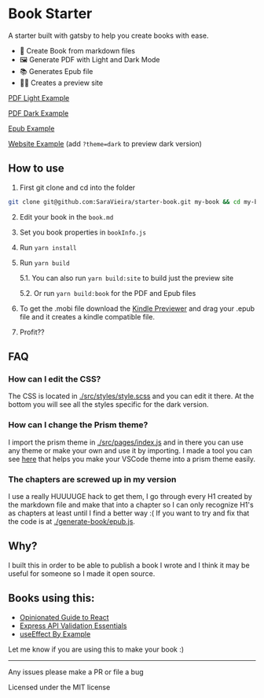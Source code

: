 # Book Starter

A starter built with gatsby to help you create books with ease.

- 📖 Create Book from markdown files
- 🖼 Generate PDF with Light and Dark Mode
- 📚 Generates Epub file
- 👩‍💻 Creates a preview site

[PDF Light Example](./book/book-light.pdf)

[PDF Dark Example](./book/book-dark.pdf)

[Epub Example](./book/book.epub)

[Website Example](https://wizardly-snyder-c98440.netlify.com/) (add `?theme=dark` to preview dark version)

## How to use

1. First git clone and cd into the folder

```bash
git clone git@github.com:SaraVieira/starter-book.git my-book && cd my-book
```

2. Edit your book in the `book.md`
3. Set you book properties in `bookInfo.js`
4. Run `yarn install`
5. Run `yarn build`

   5.1. You can also run `yarn build:site` to build just the preview site

   5.2. Or run `yarn build:book` for the PDF and Epub files

6. To get the .mobi file download the [Kindle Previewer](https://kdp.amazon.com/en_US/help/topic/G202131170) and drag your .epub file and it creates a kindle compatible file.
7. Profit??

## FAQ

### How can I edit the CSS?

The CSS is located in [./src/styles/style.scss](./src/styles/style.scss) and you can edit it there. At the bottom you will see all the styles specific for the dark version.

### How can I change the Prism theme?

I import the prism theme in [./src/pages/index.js](./src/pages/index.js) and in there you can use any theme or make your own and use it by importing. I made a tool you can see [here](http://prism.dotenv.dev/) that helps you make your VSCode theme into a prism theme easily.

### The chapters are screwed up in my version

I use a really HUUUUGE hack to get them, I go through every H1 created by the markdown file and make that into a chapter so I can only recognize H1's as chapters at least until I find a better way :(
If you want to try and fix that the code is at [./generate-book/epub.js](./generate-book/epub.js).

## Why?

I built this in order to be able to publish a book I wrote and I think it may be useful for someone so I made it open source.

## Books using this:

- [Opinionated Guide to React](http://opinionatedreact.com/)
- [Express API Validation Essentials](https://expressapivalidation.com/)
- [useEffect By Example](https://useeffectbyexample.com/)

Let me know if you are using this to make your book :)

---

Any issues please make a PR or file a bug

Licensed under the MIT license
